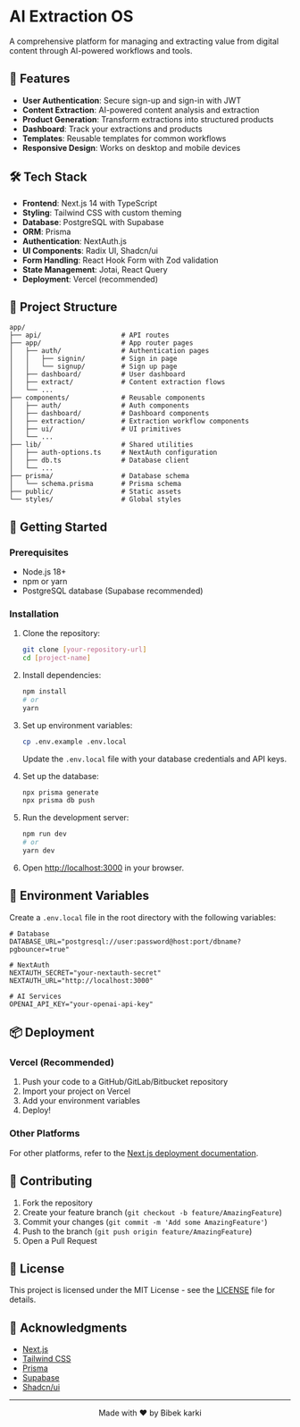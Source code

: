 # AI Extraction OS

A comprehensive platform for managing and extracting value from digital content through AI-powered workflows and tools.

## 🚀 Features

- **User Authentication**: Secure sign-up and sign-in with JWT
- **Content Extraction**: AI-powered content analysis and extraction
- **Product Generation**: Transform extractions into structured products
- **Dashboard**: Track your extractions and products
- **Templates**: Reusable templates for common workflows
- **Responsive Design**: Works on desktop and mobile devices

## 🛠 Tech Stack

- **Frontend**: Next.js 14 with TypeScript
- **Styling**: Tailwind CSS with custom theming
- **Database**: PostgreSQL with Supabase
- **ORM**: Prisma
- **Authentication**: NextAuth.js
- **UI Components**: Radix UI, Shadcn/ui
- **Form Handling**: React Hook Form with Zod validation
- **State Management**: Jotai, React Query
- **Deployment**: Vercel (recommended)

## 📁 Project Structure

```
app/
├── api/                    # API routes
├── app/                    # App router pages
│   ├── auth/               # Authentication pages
│   │   ├── signin/         # Sign in page
│   │   └── signup/         # Sign up page
│   ├── dashboard/          # User dashboard
│   ├── extract/            # Content extraction flows
│   └── ...
├── components/             # Reusable components
│   ├── auth/               # Auth components
│   ├── dashboard/          # Dashboard components
│   ├── extraction/         # Extraction workflow components
│   ├── ui/                 # UI primitives
│   └── ...
├── lib/                    # Shared utilities
│   ├── auth-options.ts     # NextAuth configuration
│   ├── db.ts               # Database client
│   └── ...
├── prisma/                 # Database schema
│   └── schema.prisma       # Prisma schema
├── public/                 # Static assets
└── styles/                 # Global styles
```

## 🚀 Getting Started

### Prerequisites

- Node.js 18+
- npm or yarn
- PostgreSQL database (Supabase recommended)

### Installation

1. Clone the repository:

   ```bash
   git clone [your-repository-url]
   cd [project-name]
   ```

2. Install dependencies:

   ```bash
   npm install
   # or
   yarn
   ```

3. Set up environment variables:

   ```bash
   cp .env.example .env.local
   ```

   Update the `.env.local` file with your database credentials and API keys.

4. Set up the database:

   ```bash
   npx prisma generate
   npx prisma db push
   ```

5. Run the development server:

   ```bash
   npm run dev
   # or
   yarn dev
   ```

6. Open [http://localhost:3000](http://localhost:3000) in your browser.

## 🔧 Environment Variables

Create a `.env.local` file in the root directory with the following variables:

```env
# Database
DATABASE_URL="postgresql://user:password@host:port/dbname?pgbouncer=true"

# NextAuth
NEXTAUTH_SECRET="your-nextauth-secret"
NEXTAUTH_URL="http://localhost:3000"

# AI Services
OPENAI_API_KEY="your-openai-api-key"
```

## 📦 Deployment

### Vercel (Recommended)

1. Push your code to a GitHub/GitLab/Bitbucket repository
2. Import your project on Vercel
3. Add your environment variables
4. Deploy!

### Other Platforms

For other platforms, refer to the [Next.js deployment documentation](https://nextjs.org/docs/deployment).

## 🤝 Contributing

1. Fork the repository
2. Create your feature branch (`git checkout -b feature/AmazingFeature`)
3. Commit your changes (`git commit -m 'Add some AmazingFeature'`)
4. Push to the branch (`git push origin feature/AmazingFeature`)
5. Open a Pull Request

## 📄 License

This project is licensed under the MIT License - see the [LICENSE](LICENSE) file for details.

## 🙏 Acknowledgments

- [Next.js](https://nextjs.org/)
- [Tailwind CSS](https://tailwindcss.com/)
- [Prisma](https://www.prisma.io/)
- [Supabase](https://supabase.com/)
- [Shadcn/ui](https://ui.shadcn.com/)

---

<div align="center">
  Made with ❤️ by Bibek karki
</div>
